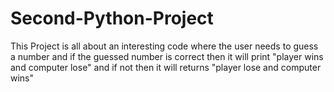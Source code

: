 # Second-Python-Project
This Project is all about an interesting code where the user needs to guess a number and if the guessed number is correct then it will print "player wins and computer lose" and if not then it will returns "player lose and computer wins"
